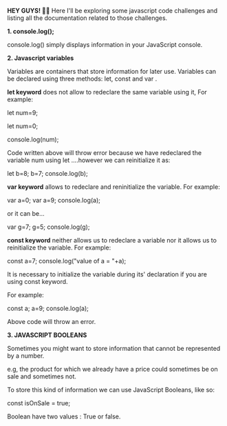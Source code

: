**HEY GUYS! 🙌😊**
Here I'll be exploring some javascript code challenges and listing all the documentation related to those challenges.

**1. console.log();**

console.log() simply displays information in your JavaScript console.

**2. Javascript variables**

Variables are containers that store information for later use.
Variables can be declared using three methods:
let, const and var . 

**let keyword** does not allow to redeclare the same variable using it, For example:

let num=9;

let num=0;

console.log(num);

Code written above will throw error because we have redeclared the variable num using let ....however we can reinitialize it as:

let b=8;
b=7;
console.log(b);

**var keyword** allows to redeclare and reninitialize the variable. For example:

var a=0;
var a=9;
console.log(a);

or it can be...

var g=7;
g=5;
console.log(g);

**const keyword** neither allows us to redeclare a variable nor it allows us to reinitialize the variable. For example:

const a=7;
console.log("value of a = "+a);

It is necessary to initialize the variable during its' declaration if you are using const keyword.

For example:

const a;
a=9;
console.log(a);

Above code will throw an error.


**3. JAVASCRIPT BOOLEANS**

Sometimes you might want to store information that cannot be represented by a number.

e.g, the product for which we already have a price could sometimes be on sale and sometimes not.

To store this kind of information we can use JavaScript Booleans, like so:

const isOnSale = true;

Boolean have two values : True or false.
